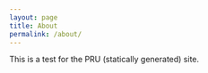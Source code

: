```yaml
---
layout: page
title: About
permalink: /about/
---
```


This is a test for the PRU (statically generated) site.